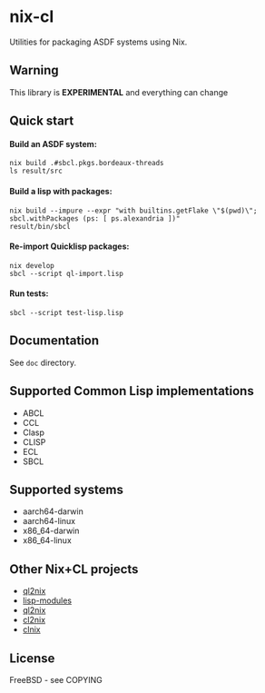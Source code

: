 # nix-cl

Utilities for packaging ASDF systems using Nix.

## Warning
This library is **EXPERIMENTAL** and everything can change

## Quick start

#### Build an ASDF system:

```
nix build .#sbcl.pkgs.bordeaux-threads
ls result/src
```

#### Build a lisp with packages:

```
nix build --impure --expr "with builtins.getFlake \"$(pwd)\"; sbcl.withPackages (ps: [ ps.alexandria ])"
result/bin/sbcl
```

#### Re-import Quicklisp packages:

```
nix develop
sbcl --script ql-import.lisp
```

#### Run tests:

``` shell
sbcl --script test-lisp.lisp
```

## Documentation

See `doc` directory.

## Supported Common Lisp implementations

- ABCL
- CCL
- Clasp
- CLISP
- ECL
- SBCL

## Supported systems

- aarch64-darwin
- aarch64-linux
- x86_64-darwin
- x86_64-linux

## Other Nix+CL projects

- [ql2nix](https://github.com/SquircleSpace/ql2nix)
- [lisp-modules](https://github.com/NixOS/nixpkgs/tree/master/pkgs/development/lisp-modules)
- [ql2nix](https://github.com/jasom/ql2nix)
- [cl2nix](https://github.com/teu5us/cl2nix)
- [clnix](https://git.sr.ht/~remexre/clnix)

## License

FreeBSD - see COPYING

